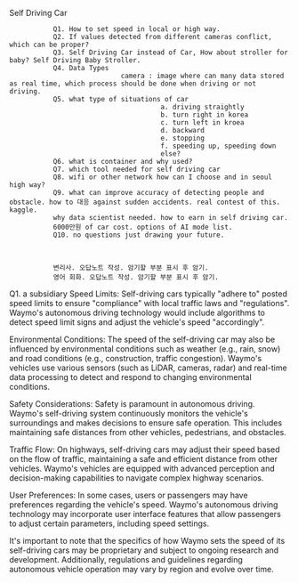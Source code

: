 
Self Driving Car

               Q1. How to set speed in local or high way. 
               Q2. If values detected from different cameras conflict, which can be proper?
               Q3. Self Driving Car instead of Car, How about stroller for baby? Self Driving Baby Stroller. 
               Q4. Data Types 
                                camera : image where can many data stored as real time, which process should be done when driving or not driving.
               Q5. what type of situations of car 
                                          a. driving straightly
                                          b. turn right in korea
                                          c. turn left in kroea
                                          d. backward
                                          e. stopping
                                          f. speeding up, speeding down
                                          else?
               Q6. what is container and why used?
               Q7. which tool needed for self driving car
               Q8. wifi or other network how can I choose and in seoul high way?
               Q9. what can improve accuracy of detecting people and obstacle. how to 대응 against sudden accidents. real contest of this. kaggle. 
               why data scientist needed. how to earn in self driving car. 
               6000만원 of car cost. options of AI mode list. 
               Q10. no questions just drawing your future. 

               

               변리사. 오답노트 작성. 암기할 부분 표시 후 암기. 
               영어 회화. 오답노트 작성. 암기할 부분 표시 후 암기. 
               
               
                   
Q1.
a subsidiary 
Speed Limits:
Self-driving cars typically "adhere to"
posted speed limits
to ensure "compliance" with local traffic laws and "regulations". 
Waymo's autonomous driving technology would include algorithms 
to detect speed limit signs and adjust the vehicle's speed "accordingly".



Environmental Conditions: 
The speed of the self-driving car may also be influenced by environmental conditions such as weather (e.g., rain, snow) and road conditions (e.g., construction, traffic congestion). 
Waymo's vehicles use various sensors (such as LiDAR, cameras, radar) 
and real-time data processing to detect and respond to changing environmental conditions.

Safety Considerations: 
Safety is paramount in autonomous driving. 
Waymo's self-driving system continuously monitors the vehicle's surroundings 
and makes decisions to ensure safe operation.
This includes maintaining safe distances from other vehicles, pedestrians, and obstacles.

Traffic Flow: 
On highways, self-driving cars may adjust their speed based on the flow of traffic,
maintaining a safe and efficient distance from other vehicles. Waymo's 
vehicles are equipped with advanced perception and decision-making capabilities to navigate complex highway scenarios.

User Preferences: In some cases, users or passengers may have preferences regarding the vehicle's speed. Waymo's autonomous driving technology may incorporate user interface features that allow passengers to adjust certain parameters, including speed settings.

It's important to note that the specifics of how Waymo sets the speed of its self-driving cars may be proprietary and subject to ongoing research and development. Additionally, regulations and guidelines regarding autonomous vehicle operation may vary by region and evolve over time.
